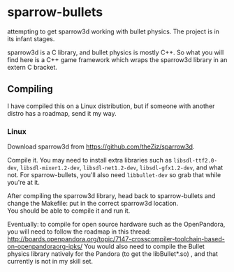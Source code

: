 sparrow-bullets
===============

attempting to get sparrow3d working with bullet physics. The
project is in its infant stages.

sparrow3d is a C library, and bullet physics is mostly C++.  So
what you will find here is a C++ game framework which wraps
the sparrow3d library in an extern C bracket.


Compiling
---------

I have compiled this on a Linux distribution, but if someone
with another distro has a roadmap, send it my way.


### Linux

Download sparrow3d from https://github.com/theZiz/sparrow3d.

Compile it.  You may need to install extra libraries such as
`libsdl-ttf2.0-dev`, `libsdl-mixer1.2-dev`, `libsdl-net1.2-dev`,
`libsdl-gfx1.2-dev`, and what not.  For sparrow-bullets, you'll 
also need `libbullet-dev` so grab that while you're at it.

After compiling the sparrow3d library, head back to sparrow-bullets
and change the Makefile:  put in the correct sparrow3d location.  
You should be able to compile it and run it.

Eventually:  to compile for open source hardware such as the OpenPandora,
you will need to follow the roadmap in this thread:
http://boards.openpandora.org/topic/7147-crosscompiler-toolchain-based-on-openpandoraorg-ipks/
You would also need to compile the Bullet physics library natively for the 
Pandora (to get the libBullet\*.so) , and that currently is not in my skill set. 


